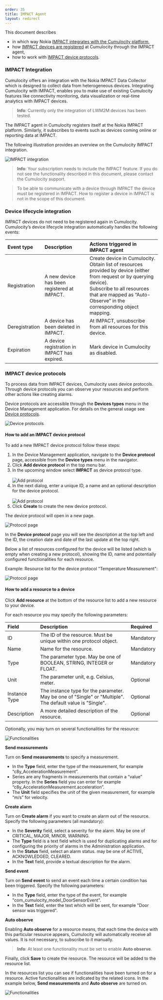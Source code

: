 ```yaml
---
order: 35
title: IMPACT Agent
layout: redirect
---
```



This document describes 

* in which way Nokia [IMPACT integrates with the Cumulocity platform](#integration),
* how [IMPACT devices are registered](#device-lifecycle) at Cumulocity through the IMPACT agent,
* how to work with [IMPACT device protocols](#device-protocol).

### <a name="integration"></a>IMPACT Integration
Cumulocity offers an integration with the Nokia IMPACT Data Collector which is designed to collect data from heterogeneous devices. Integrating Cumulocity with IMPACT, enables you to make use of existing Cumulocity features like connectivity monitoring, data visualization or real-time analytics with IMPACT devices.

>**Info**: Currently only the integration of LWM2M devices has been tested.

The IMPACT agent in Cumulocity registers itself at the Nokia IMPACT platform. Similarly, it subscribes to events such as devices coming online or reporting data at IMPACT. 

The following illustration provides an overview on the Cumulocity IMPACT integration.

<img src="/guides/images/users-guide/DeviceManagement/ImpactIntegration.png" alt="IMPACT integration" style="max-width: 100%">

>**Info**: Your subscription needs to include the IMPACT feature. If you do not see the functionality described in this document, please contact the Cumulocity support.

>To be able to communicate with a device through IMPACT the device must be registered in IMPACT. How to register a device in IMPACT is not in the scope of this document.

### <a name="device-lifecycle"></a>Device lifecycle integration

IMPACT devices do not need to be registered again in Cumulocity. Cumulocity’s device lifecycle integration automatically handles the following events:

|Event type|Description|Actions triggered in IMPACT agent
|:---|:---|:---
|Registration|A new device has been registered at IMPACT.|Create device in Cumulocity.<br>Obtain list of resources provided by device (either from request or by querying device).<br>Subscribe to all resources that are mapped as “Auto-Observe” in the corresponding object mapping.
|Deregistration|A device has been deleted in IMPACT.|At IMPACT, unsubscribe from all resources for this device.
|Expiration|A device registration in IMPACT has expired.|Mark device in Cumulocity as disabled.



### <a name="device-protocol"></a>IMPACT device protocols

To process data from IMPACT devices, Cumulocity uses device protocols. Through device protocols you can observe your resources and perform other actions like creating alarms.

Device protocols are accessible through the **Devices types** menu in the Device Management application. For details on the general usage see [Device protocols](/guides/users-guide/device-management#managing-device-types).

<img src="/guides/images/users-guide/DeviceManagement/DevMgmt_DeviceProtocols.png" alt="Device protocols" style="max-width: 100%">

#### How to add an IMPACT device protocol

To add a new IMPACT device protocol follow these steps:

1. In the Device Management application, navigate to the **Device protocol** page, accessible from the **Device types** menu in the navigator.
2. Click **Add device protocol** in the top menu bar. 
3. In the upcoming window select **IMPACT** as device protocol type.<br><br>
<img src="/guides/images/users-guide/DeviceManagement/DevMgmt_DeviceProtocolAdd.png" alt="Add protocol" style="max-width: 50%"><br>
4. In the next dialog, enter a unique ID, a name and an optional description for the device protocol.<br><br>
<img src="/guides/images/users-guide/DeviceManagement/DevMgmt_DeviceProtocolAdd2.png" alt="Add protocol" style="max-width: 50%"><br>
5. Click **Create** to create the new device protocol.

The device protocol will open in a new page.

<img src="/guides/images/users-guide/DeviceManagement/DevMgmt_DeviceProtocolPage.png" alt="Protocol page" style="max-width: 100%">

In the **Device protocol** page you will see the description at the top left and the ID, the creation date and date of the last update at the top right.

Below a list of resources configured for the device will be listed (which is empty when creating a new protocol), showing the ID, name and potentially configured functionalities for each resource.

Example: Resource list for the device protocol "Temperature Measurement":

<img src="/guides/images/users-guide/DeviceManagement/DevMgmt_DeviceProtocolResources.png" alt="Protocol page" style="max-width: 100%">

#### How to add a resource to a device

Click **Add resource** at the bottom of the resource list to add a new resource to your device.

For each resource you may specify the following parameters:

|Field|Description|Required 
|:---|:---|:---
|ID|The ID of the resource. Must be unique within one protocol object.|Mandatory
|Name|Name for the resource.|Mandatory
|Type|The parameter type. May be one of BOOLEAN, STRING, INTEGER or FLOAT.|Mandatory
|Unit|The parameter unit, e.g. Celsius, meter.|Optional
|Instance Type|The instance type for the parameter. May be one of "Single" or "Multiple". The default value is "Single".|Optional
|Description|A more detailed description of the resource.|Optional

Optionally, you may turn on several functionalities for the resource:

<img src="/guides/images/users-guide/DeviceManagement/DevMgmt_DeviceProtocolResourceFunctionalities.png" alt="Functionalities" style="max-width: 100%">

**Send measurements** 

Turn on **Send measurements** to specify a measurement. 

* In the **Type** field, enter the type of the measurement, for example “c8y_AccelerationMeasurement”.
* Series are any fragments in measurements that contain a “value” property. In the **Series** field you can enter for example “c8y_AccelerationMeasurement.acceleration”.
* The **Unit** field specifies the unit of the given measurement, for example “m/s” for velocity.
 

**Create alarm**

Turn on **Create alarm** if you want to create an alarm out of the resource. Specify the following parameters (all mandatory):

* In the **Severity** field, select a severity for the alarm. May be one of CRITICAL, MAJOR, MINOR, WARNING.
* The **Type** field is a text field which is used for duplicating alarms and for configuring the priority of alarms in the Administration application.
* In the **Status** field, select an alarm status. may be one of ACTIVE, ACKNOWLEDGED, CLEARED.
* In the **Text** field, provide a textual description for the alarm.

**Send event**

Turn on **Send event** to send an event each time a certain condition has been triggered. Specify the following parameters:

* In the **Type** field, enter the type of the event, for example "com&#95;cumulocity&#95;model_DoorSensorEvent".
* In the **Text** field, enter the text which will be sent, for example "Door sensor was triggered".


**Auto observe**

Enabling **Auto observe** for a resource means, that each time the device with this particular resource appears, Cumulocity will automatically receive all values. It is not necessary, to subscribe to it manually.

>**Info**: At least one functionality must be set to enable **Auto observe**. 

Finally, click **Save** to create the resource. The resource will be added to the resource list.

In the resources list you can see if functionalities have been turned on for a resource. Active functionalities are indicated by the related icons. In the example below, **Send measurements** and **Auto observe** are turned on.

<img src="/guides/images/users-guide/DeviceManagement/DevMgmt_DeviceProtocolFunctionalitiesOn.png" alt="Functionalities" style="max-width: 100%">